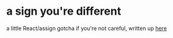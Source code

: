 # a sign you're different

a little React/assign gotcha if you're not careful, written up [here](https://craigbilner.github.io/#/in-a-bit-of-a-state)
